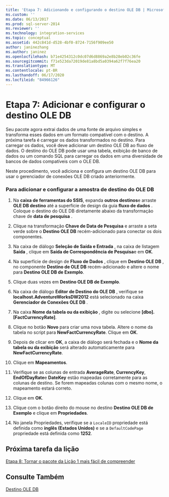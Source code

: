 ```yaml
---
title: 'Etapa 7: Adicionando e configurando o destino OLE DB | Microsoft Docs'
ms.custom: ''
ms.date: 06/13/2017
ms.prod: sql-server-2014
ms.reviewer: ''
ms.technology: integration-services
ms.topic: conceptual
ms.assetid: 442c841d-d528-4bf0-8724-7156f909ee50
author: janinezhang
ms.author: janinez
ms.openlocfilehash: b71e4254312c0dc07d6d8869a2e8b28eb02c36fe
ms.sourcegitcommit: f71e523da72019de81a8bd5a0394a62f7f76ea20
ms.translationtype: MT
ms.contentlocale: pt-BR
ms.lasthandoff: 06/17/2020
ms.locfileid: "84966126"
---
```

# <a name="step-7-adding-and-configuring-the-ole-db-destination"></a>Etapa 7: Adicionar e configurar o destino OLE DB
  Seu pacote agora extrai dados de uma fonte de arquivo simples e transforma esses dados em um formato compatível com o destino. A próxima tarefa é carregar os dados transformados no destino. Para carregar os dados, você deve adicionar um destino OLE DB ao fluxo de dados. O destino do OLE DB pode usar uma tabela, exibição de banco de dados ou um comando SQL para carregar os dados em uma diversidade de bancos de dados compatíveis com o OLE DB.  
  
 Neste procedimento, você adiciona e configura um destino OLE DB para usar o gerenciador de conexões OLE DB criado anteriormente.  
  
### <a name="to-add-and-configure-the-sample-ole-db-destination"></a>Para adicionar e configurar a amostra de destino do OLE DB  
  
1.  Na **caixa de ferramentas do SSIS**, expanda **outros destinos**e arraste **OLE DB destino** até a superfície de design da guia **fluxo de dados** . Coloque o destino do OLE DB diretamente abaixo da transformação chave de **data de pesquisa** .  
  
2.  Clique na transformação **Chave de Data de Pesquisa** e arraste a seta verde sobre o **Destino OLE DB** recém-adicionado para conectar os dois componentes.  
  
3.  Na caixa de diálogo **Seleção de Saída e Entrada** , na caixa de listagem **Saída** , clique em **Saída de Correspondência de Pesquisa**e em **OK**.  
  
4.  Na superfície de design de **Fluxo de Dados** , clique em **Destino OLE DB** , no componente **Destino de OLE DB** recém-adicionado e altere o nome para **Destino OLE DB de Exemplo**.  
  
5.  Clique duas vezes em **Destino OLE DB de Exemplo**.  
  
6.  Na caixa de diálogo **Editor de Destino do OLE DB** , verifique se **localhost.AdventureWorksDW2012** está selecionado na caixa **Gerenciador de Conexões OLE DB** .  
  
7.  Na caixa **Nome da tabela ou da exibição** , digite ou selecione **[dbo].[FactCurrencyRate]**.  
  
8.  Clique no botão **Novo** para criar uma nova tabela.  Altere o nome da tabela no script para **NewFactCurrencyRate**.  Clique em **OK**.  
  
9. Depois de clicar em **OK**, a caixa de diálogo será fechada e o **Nome da tabela ou da exibição** será alterado automaticamente para **NewFactCurrencyRate**.  
  
10. Clique em **Mapeamentos**.  
  
11. Verifique se as colunas de entrada **AverageRate**, **CurrencyKey**, **EndOfDayRate**e **DateKey** estão mapeadas corretamente para as colunas de destino. Se forem mapeadas colunas com o mesmo nome, o mapeamento estará correto.  
  
12. Clique em **OK**.  
  
13. Clique com o botão direito do mouse no destino **Destino OLE DB de Exemplo** e clique em **Propriedades**.  
  
14. No janela Propriedades, verifique se a `LocaleID` propriedade está definida como **inglês (Estados Unidos)** e se a `DefaultCodePage` propriedade está definida como **1252**.  
  
## <a name="next-task-in-lesson"></a>Próxima tarefa da lição  
 [Etapa 8: Tornar o pacote da Lição 1 mais fácil de compreender](lesson-1-8-making-the-lesson-1-package-easier-to-understand.md)  
  
## <a name="see-also"></a>Consulte Também  
 [Destino OLE DB](data-flow/ole-db-destination.md)  
  
  
